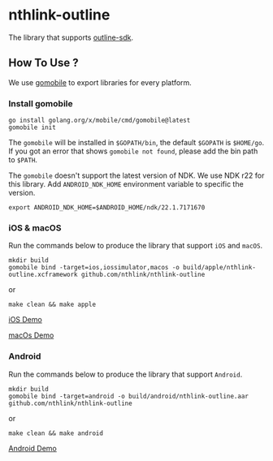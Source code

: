 # nthlink-outline

The library that supports [outline-sdk](https://github.com/Jigsaw-Code/outline-sdk).

## How To Use ?

We use [gomobile](https://github.com/golang/go/wiki/Mobile) to export libraries for every platform.

### Install gomobile

```shell
go install golang.org/x/mobile/cmd/gomobile@latest
gomobile init
```

The `gomobile` will be installed in `$GOPATH/bin`, the default `$GOPATH` is `$HOME/go`. If you got an error that
shows `gomobile not found`, please add the bin path to `$PATH`.

The `gomobile` doesn't support the latest version of NDK. We use NDK r22 for this library. Add `ANDROID_NDK_HOME`
environment variable to specific the version.

```
export ANDROID_NDK_HOME=$ANDROID_HOME/ndk/22.1.7171670
```

### iOS & macOS

Run the commands below to produce the library that support `iOS` and `macOS`.

```shell
mkdir build
gomobile bind -target=ios,iossimulator,macos -o build/apple/nthlink-outline.xcframework github.com/nthlink/nthlink-outline
```

or

```shell
make clean && make apple
```

[iOS Demo](https://github.com/nthlink/nthlink-outline-ios)

[macOs Demo](https://github.com/nthlink/nthlink-outline-macos)

### Android

Run the commands below to produce the library that support `Android`.

```shell
mkdir build
gomobile bind -target=android -o build/android/nthlink-outline.aar github.com/nthlink/nthlink-outline
```

or

```shell
make clean && make android
```

[Android Demo](https://github.com/nthlink/nthlink-outline-android)